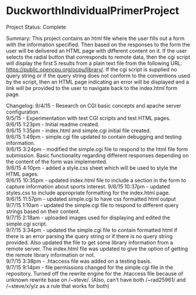 # DuckworthIndividualPrimerProject  
Project Status: Complete 

Summary:
This project contains an html file where the user fills out a form with the information specified. Then based on the responses to the form the user will be delivered an HTML page with different content on it. If the user selects the radial button that corresponds to remote data, then the cgi script will display the first 5 results from a plain text file from the following URL: https://public.opencpu.org/ocpu/library/. If the cgi script is supplied no query string or if the query string does not conform to the conventions used by the script, then an HTML page indicating an error will be displayed and a link will be provided to the user to navigate back to the index.html form page.  

Changelog:
9/4/15 - Research on CGI basic concepts and apache server configuration.  
9/5/15 - Experimentation with test CGI scripts and test HTML pages.  
9/6/15 1:23pm - Initial readme created.  
9/6/15 1:35pm - index.html and simple.cgi initial file created.  
9/6/15 1:49pm - simple.cgi file updated to contain debugging and testing information.  
9/6/15 3:24pm - modified the simple.cgi file to respond to the html file form submission. Basic functionality regarding different responses depending on the content of the form was implemented.  
9/6/15 4:10pm - added a style.css sheet which will be used to style the HTML pages.  
9/6/15 10:35pm - updated index.html file to include a section in the form to capture information about sports interest.
9/6/15 10:37pm - updated styles.css to include appropriate formatting for the index.html page.  
9/6/15 11:57pm - updated simple.cgi to have css formatted html output
9/7/15 1:10am - updated the simple.cgi file to respond to different query strings based on their content.  
9/7/15 2:18am - uploaded images used for displaying and edited the simple.cgi script.  
9/7/15 3:34pm - updated the simple.cgi file to contain formatted html if there is an error parsing the query string or if there is no query string provided. Also updated the file to get some library information from a remote server. The index.html file was updated to give the option of getting the remote library information or not.  
9/7/15 3:38pm - .htaccess file was added on a testing basis.  
9/7/15 9:14pm - file permissions changed for the simple.cgi file in the repository. Turned off the rewrite engine for the .htaccess file because of unknown rewrite base on /~steve/. (Also, can't have both /~rad25961/ and /~steve/x/y/z as a rule that works for both)
